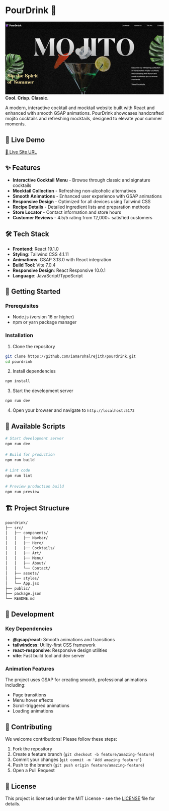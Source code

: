 # PourDrink 🍹
![Website Preview](./public/preview.jpg)
**Cool. Crisp. Classic.**

A modern, interactive cocktail and mocktail website built with React and enhanced with smooth GSAP animations. PourDrink showcases handcrafted mojito cocktails and refreshing mocktails, designed to elevate your summer moments.



## 🚀 Live Demo
[🔗 Live Site URL](https://pourdrink.vercel.app/)

## ✨ Features

- **Interactive Cocktail Menu** - Browse through classic and signature cocktails
- **Mocktail Collection** - Refreshing non-alcoholic alternatives
- **Smooth Animations** - Enhanced user experience with GSAP animations
- **Responsive Design** - Optimized for all devices using Tailwind CSS
- **Recipe Details** - Detailed ingredient lists and preparation methods
- **Store Locator** - Contact information and store hours
- **Customer Reviews** - 4.5/5 rating from 12,000+ satisfied customers

## 🛠️ Tech Stack

- **Frontend**: React 19.1.0
- **Styling**: Tailwind CSS 4.1.11
- **Animations**: GSAP 3.13.0 with React integration
- **Build Tool**: Vite 7.0.4
- **Responsive Design**: React Responsive 10.0.1
- **Language**: JavaScript/TypeScript

## 🚀 Getting Started

### Prerequisites

- Node.js (version 16 or higher)
- npm or yarn package manager

### Installation

1. Clone the repository
```bash
git clone https://github.com/iamarshalrejith/pourdrink.git
cd pourdrink
```

2. Install dependencies
```bash
npm install
```

3. Start the development server
```bash
npm run dev
```

4. Open your browser and navigate to `http://localhost:5173`

## 📝 Available Scripts

```bash
# Start development server
npm run dev

# Build for production
npm run build

# Lint code
npm run lint

# Preview production build
npm run preview
```

## 🏗️ Project Structure

```
pourdrink/
├── src/
│   ├── components/
│   │   ├── Navbar/
│   │   ├── Hero/
│   │   ├── Cocktails/
│   │   ├── Art/
│   │   ├── Menu/
│   │   ├── About/
│   │   └── Contact/
│   ├── assets/
│   ├── styles/
│   └── App.jsx
├── public/
├── package.json
└── README.md
```


## 🔧 Development

### Key Dependencies

- **@gsap/react**: Smooth animations and transitions
- **tailwindcss**: Utility-first CSS framework
- **react-responsive**: Responsive design utilities
- **vite**: Fast build tool and dev server

### Animation Features

The project uses GSAP for creating smooth, professional animations including:
- Page transitions
- Menu hover effects
- Scroll-triggered animations
- Loading animations

## 🤝 Contributing

We welcome contributions! Please follow these steps:

1. Fork the repository
2. Create a feature branch (`git checkout -b feature/amazing-feature`)
3. Commit your changes (`git commit -m 'Add amazing feature'`)
4. Push to the branch (`git push origin feature/amazing-feature`)
5. Open a Pull Request

## 📜 License

This project is licensed under the MIT License - see the [LICENSE](LICENSE) file for details.

